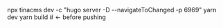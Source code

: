 npx tinacms dev -c "hugo server -D --navigateToChanged -p 6969"
yarn dev
yarn build  # <- before pushing